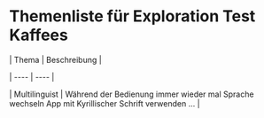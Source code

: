 ﻿# Themenliste für Exploration Test Kaffees




| Thema | Beschreibung |

| ----  | ---- |

| Multilinguist | Während der Bedienung immer wieder mal Sprache wechseln
   App mit Kyrillischer Schrift verwenden
    ... |